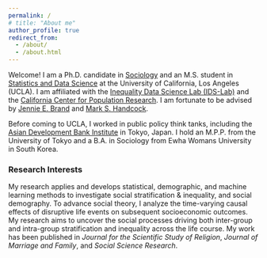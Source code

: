 ```yaml
---
permalink: /
# title: "About me"
author_profile: true
redirect_from: 
  - /about/
  - /about.html
---
```

Welcome! I am a Ph.D. candidate in [Sociology](https://soc.ucla.edu/) and an M.S. student in [Statistics and Data Science](https://statistics.ucla.edu/) at the University of California, Los Angeles (UCLA). I am affiliated with the [Inequality Data Science Lab (IDS-Lab)](https://www.inequalitydatasciencelab.org/) and the [California Center for Population Research](https://ccpr.ucla.edu/). I am fortunate to be advised by [Jennie E. Brand](https://www.profjenniebrand.com/) and [Mark S. Handcock](https://handcock.github.io/).

Before coming to UCLA, I worked in public policy think tanks, including the [Asian Development Bank Institute](https://www.adb.org/adbi/main) in Tokyo, Japan. I hold an M.P.P. from the University of Tokyo and a B.A. in Sociology from Ewha Womans University in South Korea.

### Research Interests
My research applies and develops statistical, demographic, and machine learning methods to investigate social stratification & inequality, and social demography. To advance social theory, I analyze the time-varying causal effects of disruptive life events on subsequent socioeconomic outcomes. My research aims to uncover the social processes driving both inter-group and intra-group stratification and inequality across the life course. My work has been published in _Journal for the Scientific Study of Religion_, _Journal of Marriage and Family_, and _Social Science Research_.
